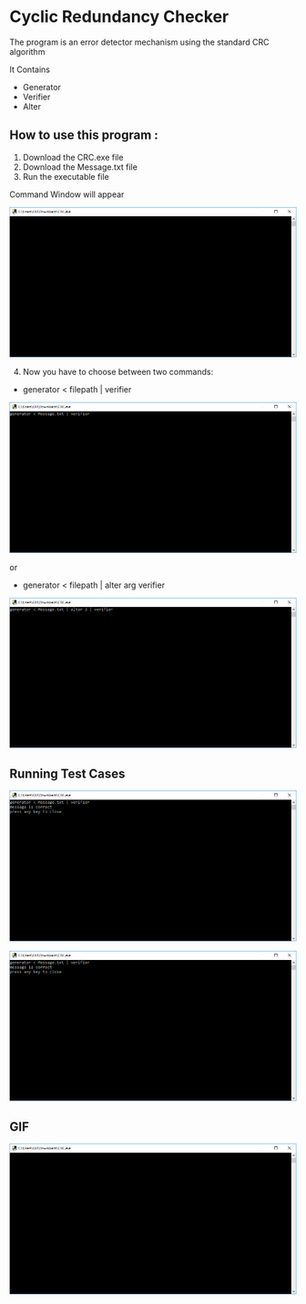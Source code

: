 # Cyclic Redundancy Checker 


The program is an error detector mechanism using the standard CRC algorithm

It Contains 
- Generator
- Verifier
- Alter 

## How to use this program :

1. Download the CRC.exe file
2. Download the Message.txt file
3. Run the executable file 

Command Window will appear 

![GitHub Logo](https://github.com/SamaElBaroudy/Networks/blob/master/snapshots/command%20window.PNG)

4. Now you have to choose between two commands:
  - generator < filepath | verifier 
  
  ![GitHub Logo](https://github.com/SamaElBaroudy/Networks/blob/master/snapshots/gen%20verf%20command.PNG)
  
  or 
  
  - generator < filepath | alter arg verifier 
  
  ![GitHub Logo](https://github.com/SamaElBaroudy/Networks/blob/master/snapshots/gen%20alt%20verf%20command.PNG)
  
 ## Running Test Cases 
 
 ![GitHub Logo](https://github.com/SamaElBaroudy/Networks/blob/master/snapshots/example%20without%20alter.PNG)
 
  ![GitHub Logo](https://github.com/SamaElBaroudy/Networks/blob/master/snapshots/example%20without%20alter.PNG)
  
  
 ## GIF 
 
![](Running_Examples.gif)
